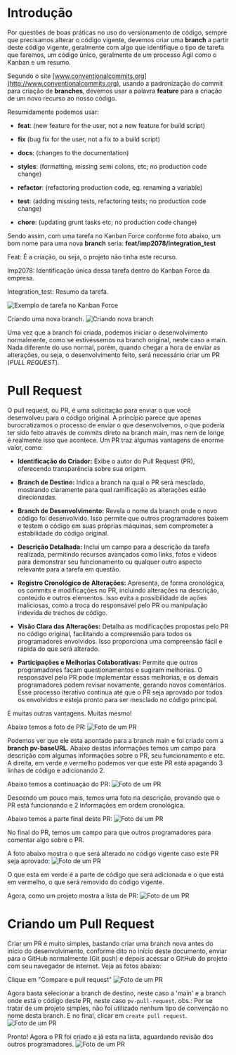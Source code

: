 # Introdução

Por questões de boas práticas no uso do versionamento de código, sempre que precisamos 
alterar o código vigente, devemos criar uma **branch** a partir deste 
código vigente, geralmente com algo que identifique o tipo de tarefa que faremos, um 
código único, geralmente de um processo Ágil como o Kanban e um resumo.

Segundo o site [www.conventionalcommits.org](http://www.conventionalcommits.org), usando
 a padronização do commit para criação de **branches**, devemos usar
a palavra **feature** para a criação de um novo recurso ao nosso código.

Resumidamente podemos usar:

-   **feat**: (new feature for the user, not a new feature for build
    script)

-   **fix** (bug fix for the user, not a fix to a build script)

-   **docs**: (changes to the documentation)

-   **styles**: (formatting, missing semi colons, etc; no production code
    change)

-   **refactor**: (refactoring production code, eg. renaming a variable)

-   **test**: (adding missing tests, refactoring tests; no production code
    change)

-   **chore**: (updating grunt tasks etc; no production code change)

Sendo assim, com uma tarefa no Kanban Force conforme foto abaixo, um bom
nome para uma nova **branch** seria: **feat/imp2078/integration_test**

Feat: É a criação, ou seja, o projeto não tinha este recurso.

Imp2078: Identificação única dessa tarefa dentro do Kanban Force da
empresa.

Integration_test: Resumo da tarefa.

![Exemplo de tarefa no Kanban Force](./Imagens/pr_kanban_example.png)

Criando uma nova branch.
![Criando nova branch](./Imagens/pr_creating_branch.png.png)

Uma vez que a branch foi criada, podemos iniciar o desenvolvimento
normalmente, como se estivéssemos na branch original, neste caso a main.
Nada diferente do uso normal, porém, quando chegar a hora de enviar as
alterações, ou seja, o desenvolvimento feito, será necessário criar um
PR (*PULL REQUEST*).


# Pull Request

O pull request, ou PR, é uma solicitação para enviar o que você
desenvolveu para o código original. A princípio parece que apenas
burocratizamos o processo de enviar o que desenvolvemos, o que poderia
ter sido feito através de commits direto na branch main, mas nem de
longe é realmente isso que acontece.
Um PR traz algumas vantagens de enorme valor, como:

- **Identificação do Criador:** Exibe o autor do Pull Request (PR), oferecendo transparência sobre sua origem.

- **Branch de Destino:** Indica a branch na qual o PR será mesclado, mostrando claramente para qual ramificação as alterações estão direcionadas.

- **Branch de Desenvolvimento:** Revela o nome da branch onde o novo código foi desenvolvido. Isso permite que outros programadores baixem e testem o código em suas próprias máquinas, sem comprometer a estabilidade do código original.

- **Descrição Detalhada:** Inclui um campo para a descrição da tarefa realizada, permitindo recursos avançados como links, fotos e vídeos para demonstrar seu funcionamento ou qualquer outro aspecto relevante para a tarefa em questão.

- **Registro Cronológico de Alterações:** Apresenta, de forma cronológica, os commits e modificações no PR, incluindo alterações na descrição, conteúdo e outros elementos. Isso evita a possibilidade de ações maliciosas, como a troca do responsável pelo PR ou manipulação indevida de trechos de código.

- **Visão Clara das Alterações:** Detalha as modificações propostas pelo PR no código original, facilitando a compreensão para todos os programadores envolvidos. Isso proporciona uma compreensão fácil e rápida do que será alterado.

- **Participações e Melhorias Colaborativas:** Permite que outros programadores façam questionamentos e sugiram melhorias. O responsável pelo PR pode implementar essas melhorias, e os demais programadores podem revisar novamente, gerando novos comentários. Esse processo iterativo continua até que o PR seja aprovado por todos os envolvidos e esteja pronto para ser mesclado no código principal.

E muitas outras vantagens. Muitas mesmo!

Abaixo temos a foto de PR:
![Foto de um PR](./Imagens/pr_sample1.png)

Podemos ver que ele esta apontado para a branch main e foi criado com a
**branch pv-baseURL**.
Abaixo destas informações temos um campo para descrição com algumas informações sobre o PR,
seu funcionamento e etc.
A direita, em verde e vermelho podemos ver que este PR está apagando 3
linhas de código e adicionando 2.

Abaixo temos a continuação do PR:
![Foto de um PR](./Imagens/pr_sample2.png)

Descendo um pouco mais, temos uma foto na descrição, provando que o PR
está funcionando e 2 informações em ordem cronológica.

Abaixo temos a parte final deste PR:
![Foto de um PR](./Imagens/pr_sample3.png)

No final do PR, temos um campo para que outros programadores para
comentar algo sobre o PR.

A foto abaixo mostra o que será alterado no código vigente caso este PR seja aprovado:
![Foto de um PR](./Imagens/pr_files_changed.png)

O que esta em verde é a parte de código que será adicionada e o que está em vermelho, o que será removido do código vigente.

Agora, como um projeto mostra a lista de PR:
![Foto de um PR](./Imagens/pr_list.png)


# Criando um Pull Request
Criar um PR é muito simples, bastando criar uma branch nova antes do início do desenvolvimento, conforme dito no início deste documento, enviar para o GitHub normalmente (Git push) e depois acessar o GitHub do projeto com seu navegador de internet. Veja as fotos abaixo:

Clique em "Compare e pull request"
![Foto de um PR](./Imagens/pr_new.png)

Agora basta selecionar a branch de destino, neste caso a 'main' e a branch onde está o código deste PR, neste caso `pv-pull-request`.
obs.: Por se tratar de um projeto simples, não foi utilizado nenhum tipo de convenção no nome desta branch.
E no final, clicar em `create pull request`.
![Foto de um PR](./Imagens/pr_new2.png)

Pronto! Agora o PR foi criado e já esta na lista, aguardando revisão dos outros programadores.
![Foto de um PR](./Imagens/pr_new_list.png)
